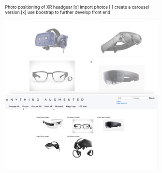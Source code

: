 Photo positioning of XR headgear
[x] import photos
[ ] create a carousel version
[x] use boostrap to further develop front end


![alt text](https://github.com/stu562/XRphotoblog/blob/master/demo/demoxr.gif?raw=true)
![alt text](https://github.com/stu562/XRphotoblog/blob/master/demo/boostrapdemo.gif?raw=true)
